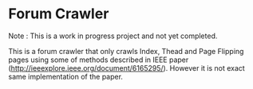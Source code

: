 # Forum Crawler

Note : This is a work in progress project and not yet completed.

This is a forum crawler that only crawls Index, Thead and Page Flipping pages using some of methods described in IEEE paper (http://ieeexplore.ieee.org/document/6165295/). However it is not exact same implementation of the paper. 
